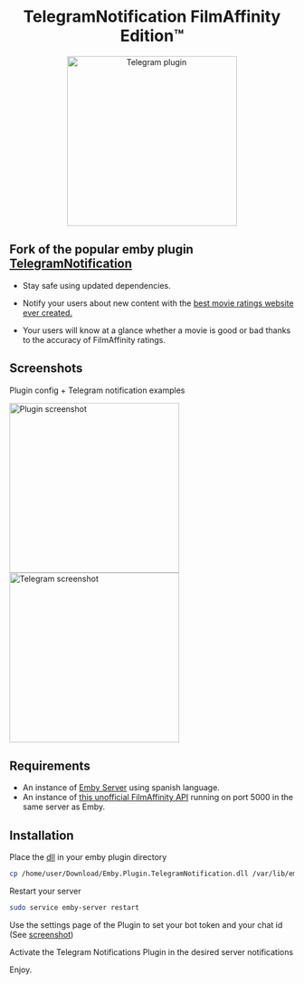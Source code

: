 

<h1 align="center"> TelegramNotification FilmAffinity Edition™ </h1>
<p align="center">
  <img src="https://raw.githubusercontent.com/rafagale/Emby.Plugin.TelegramNotification/master/Emby.Plugin.TelegramNotification/thumb.png" width="300px" alt="Telegram plugin" />
</p>

## Fork of the popular emby plugin [TelegramNotification](https://github.com/bjoerns1983/Emby.Plugin.TelegramNotification)
- Stay safe using updated dependencies.

- Notify your users about new content with the [best movie ratings website ever created.](https://www.filmaffinity.com/)

- Your users will know at a glance whether a movie is good or bad thanks to the accuracy of FilmAffinity ratings.

## Screenshots
Plugin config + Telegram notification examples
<p align="left">
 <img src="https://raw.githubusercontent.com/rafagale/Emby.Plugin.TelegramNotification/master/screenshots/Screenshot_20210425-194411_r.png" width="300px" alt="Plugin screenshot" />
  
 <img src="https://raw.githubusercontent.com/rafagale/Emby.Plugin.TelegramNotification/master/screenshots/Screenshot_20210425-185058_r.png" width="300px" alt="Telegram screenshot" />
</p>

## Requirements
- An instance of [Emby Server](https://emby.media/download.html) using spanish language.
- An instance of [this unofficial FilmAffinity API](#) running on port 5000 in the same server as Emby.


## Installation

Place the [dll](https://github.com/rafagale/Emby.Plugin.TelegramNotification/releases/tag/2.0.0) in your emby plugin directory

```sh
cp /home/user/Download/Emby.Plugin.TelegramNotification.dll /var/lib/emby/plugins/Emby.Plugin.TelegramNotification.dll
```

Restart your server

```sh
sudo service emby-server restart
```

Use the settings page of the Plugin to set your bot token and your chat id (See [screenshot](https://github.com/rafagale/Emby.Plugin.TelegramNotification/blob/master/screenshots/Screenshot_20210425-194411_r.png?raw=true))

Activate the Telegram Notifications Plugin in the desired server notifications

Enjoy.
